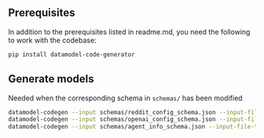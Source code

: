## Prerequisites

In addition to the prerequisites listed in readme.md, you need the following to work with the codebase:

```bash
pip install datamodel-code-generator
```

## Generate models

Needed when the corresponding schema in `schemas/` has been modified

```bash
datamodel-codegen --input schemas/reddit_config_schema.json --input-file-type=jsonschema --output src/pydantic_models/reddit_config.py --output-model-type=pydantic_v2.BaseModel --disable-timestamp
datamodel-codegen --input schemas/openai_config_schema.json --input-file-type=jsonschema --output src/pydantic_models/openai_config.py --output-model-type=pydantic_v2.BaseModel --disable-timestamp
datamodel-codegen --input schemas/agent_info_schema.json --input-file-type=jsonschema --output src/pydantic_models/agent_info.py --output-model-type=pydantic_v2.BaseModel --disable-timestamp
```
